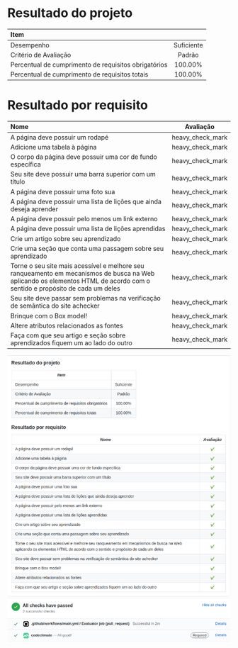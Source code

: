 # Resultado do projeto
| Item | |	
| :--- | :---: |
| Desempenho | Suficiente |
| Critério de Avaliação | Padrão |
| Percentual de cumprimento de requisitos obrigatórios | 100.00% |
| Percentual de cumprimento de requisitos totais | 100.00% |

# Resultado por requisito
| Nome | Avaliação |
| :--- | :---: |
| A página deve possuir um rodapé	| heavy_check_mark |
| Adicione uma tabela à página	| heavy_check_mark |
| O corpo da página deve possuir uma cor de fundo específica	| heavy_check_mark |
| Seu site deve possuir uma barra superior com um título	| heavy_check_mark |
| A página deve possuir uma foto sua	| heavy_check_mark |
| A página deve possuir uma lista de lições que ainda deseja aprender	| heavy_check_mark |
| A página deve possuir pelo menos um link externo	| heavy_check_mark |
| A página deve possuir uma lista de lições aprendidas	| heavy_check_mark |
| Crie um artigo sobre seu aprendizado	| heavy_check_mark |
| Crie uma seção que conta uma passagem sobre seu aprendizado	| heavy_check_mark |
| Torne o seu site mais acessível e melhore seu ranqueamento em mecanismos de busca na Web aplicando os elementos HTML de acordo com o sentido e propósito de cada um deles	| heavy_check_mark |
| Seu site deve passar sem problemas na verificação de semântica do site achecker	| heavy_check_mark |
| Brinque com o Box model!	| heavy_check_mark |
| Altere atributos relacionados as fontes	| heavy_check_mark |
| Faça com que seu artigo e seção sobre aprendizados fiquem um ao lado do outro	| heavy_check_mark |

![Page Result](/HTML-CSS__BLOCK_03-DAY_5/results/ResultPage.png)
![Check Result](/HTML-CSS__BLOCK_03-DAY_5/results/ResultProject_Checks.png)